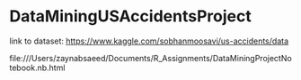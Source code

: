 # DataMiningUSAccidentsProject

link to dataset: https://www.kaggle.com/sobhanmoosavi/us-accidents/data


file:///Users/zaynabsaeed/Documents/R_Assignments/DataMiningProjectNotebook.nb.html
